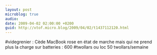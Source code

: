 ```yaml
---
layout: post
microblog: true
audio: 
date: 2009-04-02 02:00:00 +0200
guid: http://xtof.micro.blog/2009/04/02/t1437112120.html
---
```

#videgrenier : Cède MacBook rose en état de marche mais qui ne prend plus la charge sur batteries : 600 #twollars ou loc 50 twollars/semaine

